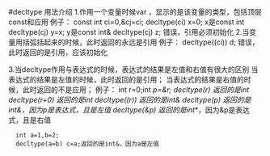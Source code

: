 #decltype 用法介绍
1.作用一个变量时候var ，显示的是该变量的类型，包括顶层const和应用
例子： const int ci=0,&cj=ci;
      decltype(ci) x=0; x是const int
      decltype(cj) y=x; y是const int&
      decltype(cj) z;   错误，引用必须初始化
2.当变量用括弧括起来的时候，此时返回的永远是引用
例子： decltype((ci)) d; 错误，此时返回的是引用，应该初始化

3.当decltype作用与表达式的时候，表达式的结果是左值和右值有很大的区别
  当表达式的结果是左值的时候，此时返回的是引用；
  当表达式的结果是右值的时候，此时返回的不是应用；
例子： int r=0;int *p=&r;
      decltype(r)       返回的是int
      decltype(r+0)     返回的是int
      decltype((r))     返回的是int&
      decltype(*p)      返回的是int&，因为*p是表达式，且是左值
      decltype(&p)      返回的是int**，因为&p是表达式，且是右值

      int a=1,b=2;
      decltype(a=b) c=a;返回的是int&，因为a是左值
